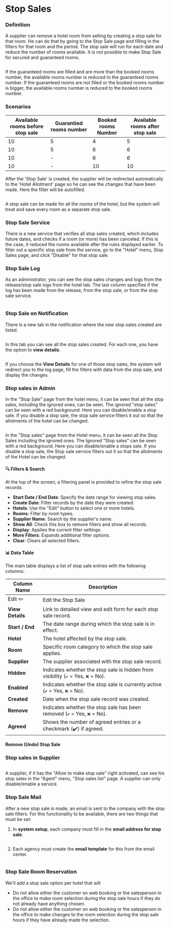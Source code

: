 # Stop Sales

### Definition <a href="#definition" id="definition"></a>

A supplier can remove a hotel room from selling by creating a stop sale for that room. He can do that by going to the Stop Sale page and filling in the filters for that room and the period. The stop sale will run for each date and reduce the number of rooms available. It is not possible to make Stop Sale for secured and guaranteed rooms.&#x20;

<figure><img src=".gitbook/assets/image (65) (1).png" alt=""><figcaption></figcaption></figure>

If the guaranteed rooms are filled and are more than the booked rooms number, the available rooms number is reduced to the guaranteed rooms number. If the guaranteed rooms are not filled or the booked rooms number is bigger, the available rooms number is reduced to the booked rooms number.

### **Scenarios**

| Available rooms before stop sale | Guarantied rooms number | Booked rooms Number | Available rooms after stop sale |
| -------------------------------- | ----------------------- | ------------------- | ------------------------------- |
| 10                               | 5                       | 4                   | 5                               |
| 10                               | 5                       | 6                   | 6                               |
| 10                               | -                       | 6                   | 6                               |
| 10                               | -                       | 10                  | 10                              |

After the 'Stop Sale' is created, the supplier will be redirected automatically to the 'Hotel Allotment' page so he can see the changes that have been made. Here the filter will be autofilled.

<figure><img src=".gitbook/assets/image (66) (1).png" alt=""><figcaption></figcaption></figure>

A stop sale can be made for all the rooms of the hotel, but the system will treat and save every room as a separate stop sale.

### **Stop Sale Service**

There is a new service that verifies all stop sales created, which includes future dates, and checks if a room (or more) has been canceled. If this is the case, it reduced the rooms available after the rules displayed earlier. To filter out a specific stop sale from the service, go to the "Hotel" menu, Stop Sales page, and click "Disable" for that stop sale.

### **Stop Sale Log**

As an administrator, you can see the stop sales changes and logs from the release/stop sale logs from the hotel tab. The last column specifies if the log has been made from the release, from the stop sale, or from the stop sale service.

<figure><img src=".gitbook/assets/image (67) (1).png" alt=""><figcaption></figcaption></figure>

### **Stop Sale on Notification**

There is a new tab in the notification where the new stop sales created are listed.

<figure><img src=".gitbook/assets/image (68) (1).png" alt=""><figcaption></figcaption></figure>

In this tab you can see all the stop sales created. For each one, you have the option to **view details**.

<figure><img src=".gitbook/assets/image (69) (1).png" alt=""><figcaption></figcaption></figure>

If you choose the **View Details** for one of those stop sales, the system will redirect you to the log page, fill the filters with data from the stop sale, and display the changes.

### **Stop sales in Admin**

In the "Stop Sale" page from the hotel menu, it can be seen that all the stop sales, including the ignored ones, can be seen. The ignored "stop sales" can be seen with a red background. Here you can disable/enable a stop sale. If you disable a stop sale, the stop sale service filters it out so that the allotments of the hotel can be changed.

<figure><img src=".gitbook/assets/image (3).png" alt=""><figcaption></figcaption></figure>

In the "Stop sales" page from the Hotel menu, it can be seen all the Stop Sales including the ignored ones. The Ignored "Stop sales" can be seen with a red background. Here you can disable/enable a stops sale. If you disable a stop sale, the Stop sale service filters out it so that the allotments of the Hotel can be changed.

#### 🔍 Filters & Search

At the top of the screen, a filtering panel is provided to refine the stop sale records:

* **Start Date / End Date**: Specify the date range for viewing stop sales.
* **Create Date**: Filter records by the date they were created.
* **Hotels**: Use the "Edit" button to select one or more hotels.
* **Rooms**: Filter by room types.
* **Supplier Name**: Search by the supplier's name.
* **Show All**: Check this box to remove filters and show all records.
* **Display**: Applies the current filter settings.
* **More Filters**: Expands additional filter options.
* **Clear**: Clears all selected filters.

#### 📊 Data Table

The main table displays a list of stop sale entries with the following columns:

| Column Name      | Description                                                                       |
| ---------------- | --------------------------------------------------------------------------------- |
| Edit ✏️          | Edit the Stop Sale                                                                |
| **View Details** | Link to detailed view and edit form for each stop sale record.                    |
| **Start / End**  | The date range during which the stop sale is in effect.                           |
| **Hotel**        | The hotel affected by the stop sale.                                              |
| **Room**         | Specific room category to which the stop sale applies.                            |
| **Supplier**     | The supplier associated with the stop sale record.                                |
| **Hidden**       | Indicates whether the stop sale is hidden from visibility (`✔️` = Yes, `❌` = No). |
| **Enabled**      | Indicates whether the stop sale is currently active (`✔️` = Yes, `❌` = No).       |
| **Created**      | Date when the stop sale record was created.                                       |
| **Remove**       | Indicates whether the stop sale has been removed (`✔️` = Yes, `❌` = No).          |
| **Agreed**       | Shows the number of agreed entries or a checkmark (✔️) if agreed.                 |



#### **Remove (Undo) Stop Sale**

### **Stop sales in Supplier**

<figure><img src=".gitbook/assets/image (71) (1).png" alt=""><figcaption></figcaption></figure>

A supplier, if it has the "Allow to make stop sale" right activated, can see his stop sales in the "Agent" menu, "Stop sales list" page. A supplier can only disable/enable a service.

### **Stop Sale Mail**

After a new stop sale is made, an email is sent to the company with the stop sale filters. For this functionality to be available, there are two things that must be set:

1. In **system setup**, each company must fill in the **email address for stop sale**.

<figure><img src=".gitbook/assets/image (72) (1).png" alt=""><figcaption></figcaption></figure>

2. Each agency must create the **email template** for this from the email center.

<figure><img src=".gitbook/assets/image (73) (1).png" alt=""><figcaption></figcaption></figure>

### **Stop Sale Room Reservation**

We'll add a stop sale option per hotel that will

* Do not allow either the customer on web booking or the salesperson in the office to make room selection during the stop sale hours if they do not already have anything chosen.
* Do not allow either the customer on web booking or the salesperson in the office to make changes to the room selection during the stop sale hours if they have already made the selection.

<figure><img src=".gitbook/assets/image (74) (1).png" alt=""><figcaption></figcaption></figure>
